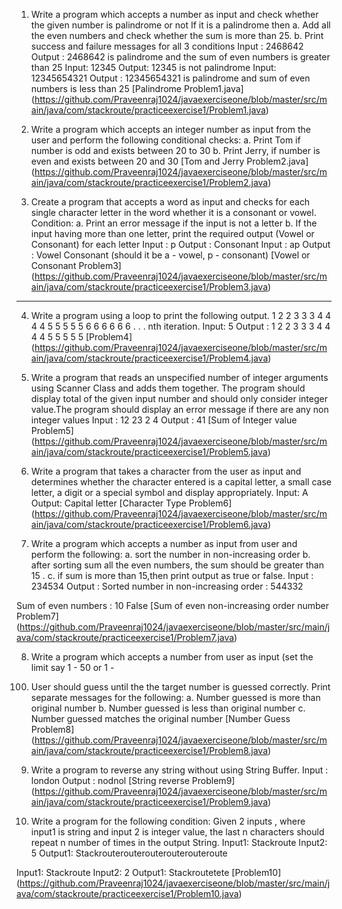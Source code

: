 1. Write a program which accepts a number as input and check whether the given number is
palindrome or not If it is a palindrome then
a. Add all the even numbers and check whether the sum is more than 25.
b. Print success and failure messages for all 3 conditions
Input : 2468642
Output : 2468642 is palindrome and the sum of even numbers is greater than 25
Input: 12345
Output: 12345 is not palindrome
Input: 12345654321
Output : 12345654321 is palindrome and sum of even numbers is less than 25
[Palindrome Problem1.java]
(https://github.com/Praveenraj1024/javaexerciseone/blob/master/src/main/java/com/stackroute/practiceexercise1/Problem1.java)


2. Write a program which accepts an integer number as input from the user and perform the
following conditional checks:
a. Print Tom if number is odd and exists between 20 to 30
b. Print Jerry, if number is even and exists between 20 and 30
[Tom and Jerry Problem2.java]
(https://github.com/Praveenraj1024/javaexerciseone/blob/master/src/main/java/com/stackroute/practiceexercise1/Problem2.java)

3. Create a program that accepts a word as input and checks for each single character letter in
the word whether it is a consonant or vowel.
Condition:
a. Print an error message if the input is not a letter
b. If the input having more than one letter, print the required output
(Vowel or Consonant) for each letter
Input : p
Output : Consonant
Input : ap
Output : Vowel Consonant (should it be a - vowel, p - consonant)
[Vowel or Consonant Problem3]
(https://github.com/Praveenraj1024/javaexerciseone/blob/master/src/main/java/com/stackroute/practiceexercise1/Problem3.java)
-------------------------------------------------------------------------------------------------------------------------

4. Write a program using a loop to print the following output. 1 2 2 3 3 3 4 4 4 4 5 5 5 5 5 6 6 6 6
6 6 . . . nth iteration.
Input: 5
Output : 1 2 2 3 3 3 4 4 4 4 5 5 5 5 5
[Problem4]
(https://github.com/Praveenraj1024/javaexerciseone/blob/master/src/main/java/com/stackroute/practiceexercise1/Problem4.java)

5. Write a program that reads an unspecified number of integer arguments using Scanner Class
and adds them together. The program should display total of the given input number and should
only consider integer value.The program should display an error message if there are any non
integer values
Input : 12 23 2 4
Output : 41
[Sum of Integer value Problem5]
(https://github.com/Praveenraj1024/javaexerciseone/blob/master/src/main/java/com/stackroute/practiceexercise1/Problem5.java)

6. Write a program that takes a character from the user as input and determines whether the
character entered is a capital letter, a small case letter, a digit or a special symbol and display
appropriately.
Input: A
Output: Capital letter
[Character Type Problem6]
(https://github.com/Praveenraj1024/javaexerciseone/blob/master/src/main/java/com/stackroute/practiceexercise1/Problem6.java)

7. Write a program which accepts a number as input from user and perform the following:
a. sort the number in non-increasing order
b. after sorting sum all the even numbers, the sum should be greater than 15 .
c. if sum is more than 15,then print output as true or false.
Input : 234534
Output : Sorted number in non-increasing order : 544332

Sum of even numbers : 10
False
[Sum of even non-increasing order number Problem7]
(https://github.com/Praveenraj1024/javaexerciseone/blob/master/src/main/java/com/stackroute/practiceexercise1/Problem7.java)


8. Write a program which accepts a number from user as input (set the limit say 1 - 50 or 1 -
100) User should guess until the the target number is guessed correctly.
Print separate messages for the following:
a. Number guessed is more than original number
b. Number guessed is less than original number
c. Number guessed matches the original number
[Number Guess Problem8]
(https://github.com/Praveenraj1024/javaexerciseone/blob/master/src/main/java/com/stackroute/practiceexercise1/Problem8.java)


9. Write a program to reverse any string without using String Buffer.
Input : london
Output : nodnol
[String reverse Problem9]
(https://github.com/Praveenraj1024/javaexerciseone/blob/master/src/main/java/com/stackroute/practiceexercise1/Problem9.java)

10. Write a program for the following condition:
Given 2 inputs , where input1 is string and input 2 is integer value, the last n characters should
repeat n number of times in the output String.
Input1: Stackroute
Input2: 5
Output1: Stackrouterouterouterouterouteroute

Input1: Stackroute
Input2: 2
Output1: Stackroutetete
[Problem10]
(https://github.com/Praveenraj1024/javaexerciseone/blob/master/src/main/java/com/stackroute/practiceexercise1/Problem10.java)
